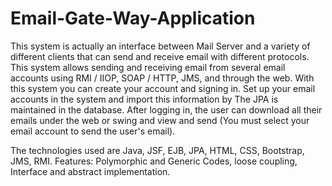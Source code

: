 # Email-Gate-Way-Application

This system is actually an interface between Mail Server and a variety of different clients that can send and receive email with different protocols. This system allows sending and receiving email from several email accounts using RMI / IIOP, SOAP / HTTP, JMS, and through the web.
With this system you can create your account and signing in. Set up your email accounts in the system and import this information by The JPA is maintained in the database. After logging in, the user can download all their emails under the web or swing and view and send (You must select your email account to send the user's email).

The technologies used are Java, JSF, EJB, JPA, HTML, CSS, Bootstrap, JMS, RMI.
Features: Polymorphic and Generic Codes, loose coupling, Interface and abstract implementation.

